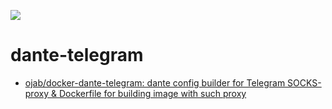 ![](https://github.com/unchartedsky/dockers/workflows/dante-telegram/badge.svg)

# dante-telegram

- [ojab/docker-dante-telegram: dante config builder for Telegram SOCKS-proxy & Dockerfile for building image with such proxy](https://github.com/ojab/docker-dante-telegram)
